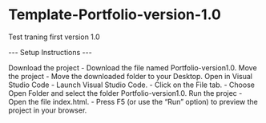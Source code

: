# Template-Portfolio-version-1.0
Test traning first version 1.0

--- Setup Instructions ---

Download the project
    - Download the file named Portfolio-version1.0. 
Move the project
    - Move the downloaded folder to your Desktop.
Open in Visual Studio Code
    - Launch Visual Studio Code.
    - Click on the File tab.
    - Choose Open Folder and select the folder Portfolio-version1.0.
Run the projec
    - Open the file index.html.
    - Press F5 (or use the “Run” option) to preview the project in your browser.
